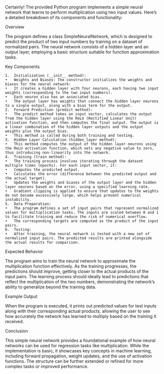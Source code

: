 Certainly! The provided Python program implements a simple neural network that learns to perform multiplication using two input values. Here’s a detailed breakdown of its components and functionality:

Overview

The program defines a class SimpleNeuralNetwork, which is designed to predict the product of two input numbers by training on a dataset of normalized pairs. The neural network consists of a hidden layer and an output layer, employing a basic structure suitable for function approximation tasks.

Key Components

	1.	Initialization (__init__ method):
	•	Weights and Biases: The constructor initializes the weights and biases for the neural network:
	•	It creates a hidden layer with four neurons, each having two input weights (corresponding to the two input numbers).
	•	Each neuron also has an associated bias.
	•	The output layer has weights that connect the hidden layer neurons to a single output, along with a bias term for the output.
	2.	Forward Prediction (predict method):
	•	The predict method takes an input vector, calculates the output from the hidden layer using the ReLU (Rectified Linear Unit) activation function, and then computes the final output. The output is a linear combination of the hidden layer outputs and the output weights plus the output bias.
	•	This method is called during both training and testing.
	3.	Hidden Layer Calculation (hidden_layer method):
	•	This method computes the output of the hidden layer neurons using the ReLU activation function, which sets any negative value to zero, thus introducing non-linearity into the network.
	4.	Training (train method):
	•	The training process involves iterating through the dataset multiple times (epochs). For each input vector, it:
	•	Computes the predicted output.
	•	Calculates the error (difference between the predicted output and the actual target).
	•	Updates the weights and biases of the output layer and the hidden layer neurons based on the error, using a specified learning rate.
	•	Gradient clipping is applied to ensure that updates to the weights do not become excessively large, which helps prevent numerical instability.
	5.	Data Preparation:
	•	The program defines a set of input pairs that represent normalized values for multiplication tasks. The inputs are scaled between 0 and 1 to facilitate training and reduce the risk of numerical overflow.
	•	The corresponding targets are computed as the product of the input pairs.
	6.	Testing:
	•	After training, the neural network is tested with a new set of normalized input pairs. The predicted results are printed alongside the actual results for comparison.

Expected Behavior

The program aims to train the neural network to approximate the multiplication function effectively. As the training progresses, the predictions should improve, getting closer to the actual products of the input pairs. The learning process should ideally lead to predictions that reflect the multiplication of the two numbers, demonstrating the network’s ability to generalize beyond the training data.

Example Output

When the program is executed, it prints out predicted values for test inputs along with their corresponding actual products, allowing the user to see how accurately the network has learned to multiply based on the training it received.

Conclusion

This simple neural network provides a foundational example of how neural networks can be used for regression tasks like multiplication. While the implementation is basic, it showcases key concepts in machine learning, including forward propagation, weight updates, and the use of activation functions. The structure can be further extended or refined for more complex tasks or improved performance.